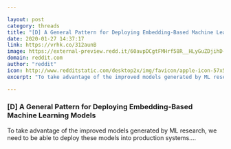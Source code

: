```yaml
---

layout: post
category: threads
title: "[D] A General Pattern for Deploying Embedding-Based Machine Learning Models"
date: 2020-01-27 14:37:17
link: https://vrhk.co/312aunB
image: https://external-preview.redd.it/60avpDCgtFMHrf58R__HLyGuZDjihD-zphKl7caU8uE.jpg?width=1200&height=601&auto=webp&s=03bea2f9afff3f6bffa5a01e2d1a7456e28f9277
domain: reddit.com
author: "reddit"
icon: http://www.redditstatic.com/desktop2x/img/favicon/apple-icon-57x57.png
excerpt: "To take advantage of the improved models generated by ML research, we need to be able to deploy these models into production systems...."

---
```


### [D] A General Pattern for Deploying Embedding-Based Machine Learning Models

To take advantage of the improved models generated by ML research, we need to be able to deploy these models into production systems....